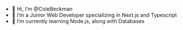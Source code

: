 - 👋 Hi, I’m @ColeBeckman
- 👀 I’m a Junior Web Developer specializing in Next.js and Typescript
- 🌱 I’m currently learning Node.js, along with Databases

<!---
ColeBeckman/ColeBeckman is a ✨ special ✨ repository because its `README.md` (this file) appears on your GitHub profile.
You can click the Preview link to take a look at your changes.
--->
